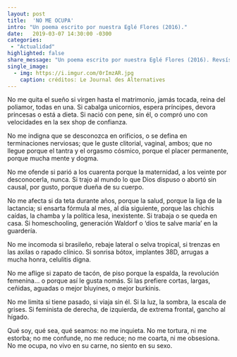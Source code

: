 ```yaml
---
layout: post
title:  'NO ME OCUPA'
intro: "Un poema escrito por nuestra Eglé Flores (2016)."
date:   2019-03-07 14:30:00 -0300
categories:
 - "Actualidad"
highlighted: false
share_message: "Un poema escrito por nuestra Eglé Flores (2016). Revsísalo aquí en @ciudadania_i"
single_image:
  - img: https://i.imgur.com/0rImzAR.jpg
    caption: créditos: Le Journal des Alternatives
---
```

No me quita el sueño si virgen hasta el matrimonio, jamás tocada, reina del poliamor, todas en una. Si cabalga unicornios, espera príncipes, devora princesas o está a dieta. Si nació con pene, sin él, o compró uno con velocidades en la sex shop de confianza.

No me indigna que se desconozca en orificios, o se defina en terminaciones nerviosas; que le guste clitorial, vaginal, ambos; que no llegue porque el tantra y el orgasmo cósmico, porque el placer permanente, porque mucha mente y dogma.

No me ofende si parió a los cuarenta porque la maternidad, a los veinte por desconocerla, nunca. Si trajo al mundo lo que Dios dispuso o abortó sin causal, por gusto, porque dueña de su cuerpo.

No me afecta si da teta durante años, porque la salud, porque la liga de la lactancia; si ensarta fórmula al mes, al día siguiente, porque las chichis caídas, la chamba y la política lesa, inexistente. Si trabaja o se queda en casa. Si homeschooling, generación Waldorf o ‘dios te salve maría’ en la guardería.

No me incomoda si brasileño, rebaje lateral o selva tropical, si trenzas en las axilas o rapado clínico. Si sonrisa bótox, implantes 38D, arrugas a mucha honra, celulitis digna.

No me aflige si zapato de tacón, de piso porque la espalda, la revolución femenina… o porque así le gusta nomás. Si las prefiere cortas, largas, ceñidas, aguadas o mejor bluyines, o mejor burkinis.

No me limita si tiene pasado, si viaja sin él. Si la luz, la sombra, la escala de grises. Si feminista de derecha, de izquierda, de extrema frontal, gancho al hígado.

Qué soy, qué sea, qué seamos: no me inquieta.
No me tortura, ni me estorba;
no me confunde, no me reduce;
no me coarta, ni me obsesiona.
No me ocupa, no vivo en su carne, no siento en su sexo.
